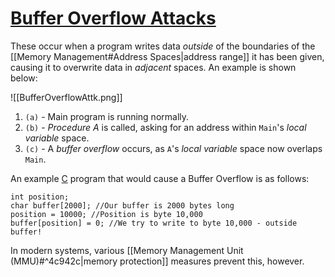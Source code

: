 # [Buffer Overflow Attacks](https://en.wikipedia.org/wiki/Buffer_overflow)

These occur when a program writes data *outside* of the boundaries of the [[Memory Management#Address Spaces|address range]] it has been given, causing it to overwrite data in *adjacent* spaces. An example is shown below:

![[BufferOverflowAttk.png]]

1) `(a)` - Main program is running normally.
2) `(b)` - *Procedure* $A$ is called, asking for an address within `Main`'s *local variable* space.
3) `(c)` - A *buffer overflow* occurs, as `A`'s  *local variable* space now overlaps `Main`.

An example [C](https://en.wikipedia.org/wiki/C_(programming_language)) program that would cause a Buffer Overflow is as follows:
```
int position;
char buffer[2000]; //Our buffer is 2000 bytes long
position = 10000; //Position is byte 10,000
buffer[position] = 0; //We try to write to byte 10,000 - outside buffer!
```

In modern systems, various [[Memory Management Unit (MMU)#^4c942c|memory protection]] measures prevent this, however.